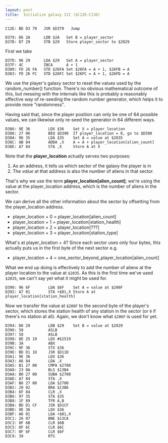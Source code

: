 ```yaml
---
layout: post
title:  Initialize galaxy III ($C12E—C130)
---
```


```
C12E: BD D3 79   JSR $D379   Jump
```

```
D379: D6 2A      LDB $2A   Set B = player_sector
D37B: D7 29      STB $29   Store player_sector to $2029
```

First we take 

```
D37D: 96 29      LDA $29   Set A = player_sector
D37F: 4C         INCA      A + 1
D380: FD 26 FA   STD $26FA Set $26FA = A + 1, $26FB = A
D383: FD 26 FC   STD $26FC Set $26FC = A + 1, $26FD = A
```

We use the player's galaxy sector to reset the values used by the random_number() function. There's no obvious mathematical outcome of this, but messing with the internals like this is probably a reasonably effective way of re-seeding the random number generator, which helps it to provide more "randomness".

Having said that, since the player position can only be one of 64 possible values, we can likewise only re-seed the generator in 64 different ways.

```
D386: 9E 36        LDX $36    Set X = player_location
D388: 27 06        BEQ $D390  If player_location = 0, go to $D390
D38A: 96 35        LDA $35    Set A = value at $2035
D38C: AB 84        ADDA ,X    A = A + player_location[alien_count]
D38E: A7 84        STA ,X     Store A at X
```

Note that the **player_location** actually serves two purposes:

 1. As an address, it tells us which sector of the galaxy the player is in
 2. The *value* at that address is also the number of aliens in that sector.

That's why we use the term **player_location[alien_count]**; we're using the value at the player_location address, which is the number of aliens in the sector.

We can derive all the other information about the sector by offsetting from the player_location address.

 - player_location + 0 = player_location[alien_count]
 - player_location + 1 = player_location[station_health]
 - player_location + 2 = player_location[???]
 - player_location + 3 = player_location[station_type]

What's at player_location + 4? Since each sector uses only four bytes, this actually puts us in the first byte of the next sector e.g.

 - player_location + 4 = one_sector_beyond_player_location[alien_count]

What we end up doing is effectively to add the number of aliens at the player location to the value at `$2035`. As this is the first time we've used `$2035`, we can't say yet what it might be used for.

```
D390: 96 6F        LDA $6F    Set A = value at $206F
D392: A7 01        STA +$01,X Store A at player_location[station_health]
```


Now we transfer the value at `$206F` to the second byte of the player's sector, which stores the station health of any station in the sector (or `0` if there's no station at all). Again, we don't know what `$206F` is used for yet.

```
D394: D6 29        LDB $29    Set B = value at $2029
D396: 58           ASLB
D397: 58           ASLB
D398: 8E 25 19     LDX #$2519
D39B: 3A           ABX
D39C: 9F 36        STX $36
D39E: BD D1 1D     JSR $D11D
D3A1: 9E 36        LDX $36
D3A3: A6 84        LDA ,X
D3A5: B1 27 00     CMPA $2700
D3A8: 23 0A        BLS $13B4
D3AA: B0 27 00     SUBA $2700
D3AD: A7 84        STA ,X
D3AF: B6 27 00     LDA $2700
D3B2: 20 02        BRA $13B6
D3B4: 6F 84        CLR ,X
D3B6: 97 35        STA $35
D3B8: 1F 89        TFR A,B
D3BA: BD D1 CF     JSR $D1CF
D3BD: 9E 36        LDX $36
D3BF: A6 01        LDA +$01,X
D3C1: 26 07        BNE $13CA
D3C3: 0F 6B        CLR $6B
D3C5: 0F 6C        CLR $6C
D3C7: 0F 6F        CLR $6F
D3C9: 39           RTS
```